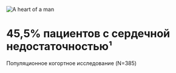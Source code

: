 ![A heart of a man](https://figma-alpha-api.s3.us-west-2.amazonaws.com/images/b39d53fb-f743-47fc-b941-4c61aa35778a)

# **45,5%** пациентов с **сердечной недостаточностью**¹
Популяционное когортное исследование (N=385)
